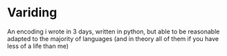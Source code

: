# Variding
An encoding i wrote in 3 days, written in python, but able to be reasonable adapted to the majority of languages (and in theory all of them if you have less of a life than me)
